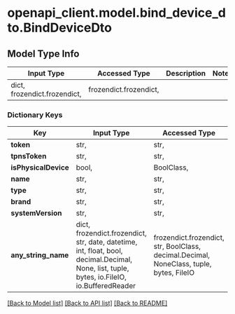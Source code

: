 # openapi_client.model.bind_device_dto.BindDeviceDto

## Model Type Info
Input Type | Accessed Type | Description | Notes
------------ | ------------- | ------------- | -------------
dict, frozendict.frozendict,  | frozendict.frozendict,  |  | 

### Dictionary Keys
Key | Input Type | Accessed Type | Description | Notes
------------ | ------------- | ------------- | ------------- | -------------
**token** | str,  | str,  |  | [optional] 
**tpnsToken** | str,  | str,  |  | [optional] 
**isPhysicalDevice** | bool,  | BoolClass,  |  | [optional] 
**name** | str,  | str,  |  | [optional] 
**type** | str,  | str,  |  | [optional] 
**brand** | str,  | str,  |  | [optional] 
**systemVersion** | str,  | str,  |  | [optional] 
**any_string_name** | dict, frozendict.frozendict, str, date, datetime, int, float, bool, decimal.Decimal, None, list, tuple, bytes, io.FileIO, io.BufferedReader | frozendict.frozendict, str, BoolClass, decimal.Decimal, NoneClass, tuple, bytes, FileIO | any string name can be used but the value must be the correct type | [optional]

[[Back to Model list]](../../README.md#documentation-for-models) [[Back to API list]](../../README.md#documentation-for-api-endpoints) [[Back to README]](../../README.md)


